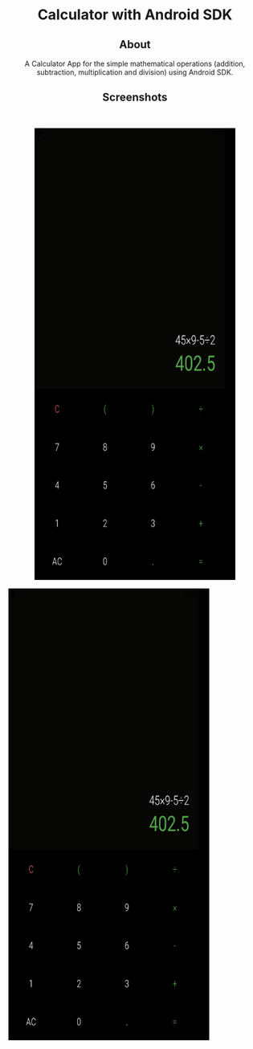    <h1 align="center">Calculator with Android SDK</h1>

 <h2 align="center">About</h2>
   
   <p align="center">
      A Calculator App for the simple mathematical operations (addition, subtraction, multiplication and division) using Android SDK. <br
      Application version is 1.0
   </p>
   
   <h2 align="center">Screenshots</h2><br>

   <p align="center">
   <img src="https://github.com/turopov/Calculator-App/blob/master/screen_1.png" width="400" height="900">
   </p>
   
   <img src="https://github.com/turopov/Calculator-App/blob/master/screen_1.png" width="400" height="900">
   </p>
